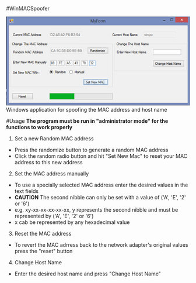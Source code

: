 #WinMACSpoofer

![alt text](screenshots/macSpoofer.png "")
Windows application for spoofing the MAC address and host name

#Usage
**The program must be run in "administrator mode" for the functions to work properly**
1. Set a new Random MAC address
  - Press the randomize button to generate a random MAC address
  - Click the random radio button and hit "Set New Mac" to reset your MAC address to this new address
  
2. Set the MAC address manually
  - To use a specially selected MAC address enter the desired values in the text fields
  - **CAUTION** The second nibble can only be set with a value of ('A', 'E', '2' or '6')
  - e.g. xy-xx-xx-xx-xx-xx, y represents the second nibble and must be represented by ('A', 'E', '2' or '6')
  - x cab be represented by any hexadecimal value
  
3. Reset the MAC address
  - To revert the MAC adrress back to the network adapter's original values press the "reset" button
  
4. Change Host Name
  - Enter the desired host name and press "Change Host Name"


